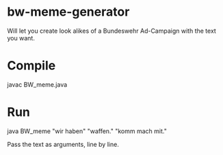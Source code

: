 # bw-meme-generator
Will let you create look alikes of a Bundeswehr Ad-Campaign with the text you want.

# Compile
javac BW_meme.java

# Run
java BW_meme "wir haben" "waffen." "komm mach mit."

Pass the text as arguments, line by line.
